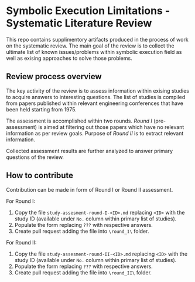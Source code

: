 # Symbolic Execution Limitations - Systematic Literature Review

This repo contains supplimentory artifacts produced in the process of work on the systematic review.
The main goal of the review is to collect the ultimate list of known issues/problems within symbolic 
execution field as well as exising approaches to solve those problems.

## Review process overview

The key activity of the review is to assess information within exising studies to acquire answers
to interesting questions. The list of studies is compiled from papers published within relevant engineering 
conferences that have been held starting from 1975. 

The assessment is accomplished within two rounds. _Round I_ (pre-assessment) is aimed at filtering out those
papers which have no relevant information as per review goals. Purpose of _Round II_ is to extract relevant
information.

Collected assessment results are further analyzed to answer primary questions of the review.

## How to contribute

Contribution can be made in form of Round I or Round II assessment.

For Round I:
1. Copy the file `study-assesment-round-I-<ID>.md` replacing `<ID>` with the study ID (available under `No.` column within primary list of studies).
2. Populate the form replacing `???` with respective answers.
3. Create pull request adding the file into `\round_I\` folder.

For Round II:
1. Copy the file `study-assesment-round-II-<ID>.md` replacing `<ID>` with the study ID (available under `No.` column within primary list of studies).
2. Populate the form replacing `???` with respective answers.
3. Create pull request adding the file into `\round_II\` folder.

